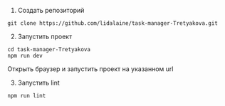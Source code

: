 1. Создать репозиторий

```
git clone https://github.com/lidalaine/task-manager-Tretyakova.git
```

2. Запустить проект

```
cd task-manager-Tretyakova
npm run dev
```

Открыть браузер и запустить проект на указанном url

3. Запустить lint

```
npm run lint
```
